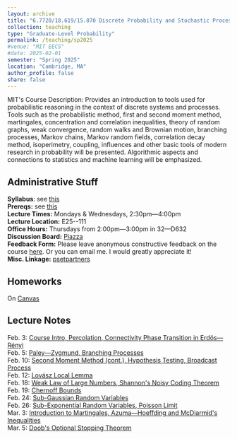 ```yaml
---
layout: archive
title: "6.7720/18.619/15.070 Discrete Probability and Stochastic Processes"
collection: teaching
type: "Graduate-Level Probability"
permalink: /teaching/sp2025
#venue: "MIT EECS"
#date: 2025-02-01
semester: "Spring 2025"
location: "Cambridge, MA"
author_profile: false
share: false
---
```


MIT's Course Description: Provides an introduction to tools used for probabilistic reasoning in the context of discrete systems and processes. Tools such as the probabilistic method, first and second moment method, martingales, concentration and correlation inequalities, theory of random graphs, weak convergence, random walks and Brownian motion, branching processes, Markov chains, Markov random fields, correlation decay method, isoperimetry, coupling, influences and other basic tools of modern research in probability will be presented. Algorithmic aspects and connections to statistics and machine learning will be emphasized.

## Administrative Stuff
**Syllabus**: see [this](/files/sp2025/67720-sp2025-syllabus.pdf) <br />
**Prereqs:** see [this](https://student.mit.edu/catalog/m6c.html#6.7720) <br />
**Lecture Times:** Mondays & Wednesdays, 2:30pm&mdash;4:00pm <br />
**Lecture Location:** E25--111 <br />
**Office Hours:** Thursdays from 2:00pm&mdash;3:00pm in 32&mdash;D632 <br />
**Discussion Board:** [Piazza](https://piazza.com/mit/spring2025/6772015070) <br />
**Feedback Form:** Please leave anonymous constructive feedback on the course [here](https://docs.google.com/forms/d/e/1FAIpQLSex5vJnukIiqatuX7PLJxqn6bvG5pCLH0wPRZvqY_bkdzj8rw/viewform?usp=sharing). Or you can email me. I would greatly appreciate it! <br />
**Misc. Linkage:** [psetpartners](https://psetpartners.mit.edu/)

## Homeworks
On [Canvas](https://canvas.mit.edu/courses/31861) <br />

## Lecture Notes
Feb. 3: [Course Intro, Percolation, Connectivity Phase Transition in Erd&ouml;s&mdash;R&eacute;nyi](/files/sp2025/67720-sp2025-lec1.pdf) <br />
Feb. 5: [Paley&mdash;Zygmund, Branching Processes](/files/sp2025/67720-sp2025-lec2.pdf) <br />
Feb. 10: [Second Moment Method (cont.), Hypothesis Testing, Broadcast Process](/files/sp2025/67720-sp2025-lec3.pdf) <br />
Feb. 12: [Lov&aacute;sz Local Lemma](/files/sp2025/67720-sp2025-lec4.pdf) <br />
Feb. 18: [Weak Law of Large Numbers, Shannon's Noisy Coding Theorem](/files/sp2025/67720-sp2025-lec5.pdf) <br />
Feb. 19: [Chernoff Bounds](/files/sp2025/67720-sp2025-lec6.pdf) <br />
Feb. 24: [Sub-Gaussian Random Variables](/files/sp2025/67720-sp2025-lec7.pdf) <br />
Feb. 26: [Sub-Exponential Random Variables, Poisson Limit](/files/sp2025/67720-sp2025-lec8.pdf) <br />
Mar. 3: [Introduction to Martingales, Azuma&mdash;Hoeffding and McDiarmid's Inequalities](/files/sp2025/67720-sp2025-lec9.pdf) <br />
Mar. 5: [Doob's Optional Stopping Theorem](/files/sp2025/67720-sp2025-lec10.pdf) <br />

